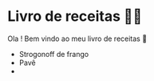 # Livro de receitas :woman_cook:

Ola ! Bem vindo ao meu livro de receitas :wave:

- Strogonoff de frango
- Pavê
- 

